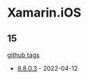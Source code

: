 # Xamarin.iOS

## 15

[github tags](https://github.com/xamarin/xamarin-macios/tags)

- [8.8.0.3] - 2022-04-12

[8.8.0.3]: https://github.com/xamarin/xamarin-macios/releases/tag/xamarin-mac-8.8.0.3
